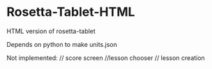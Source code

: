 # Rosetta-Tablet-HTML
HTML version of rosetta-tablet

Depends on python to make units.json

Not implemented:
// score screen
//lesson chooser
// lesson creation

